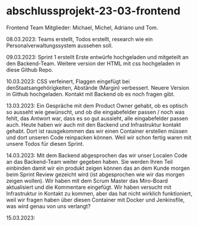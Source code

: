 # abschlussprojekt-23-03-frontend
Frontend Team Mitglieder: Michael, Michel, Adriano und Tom.

08.03.2023:
Teams erstellt, Todos erstellt, research wie ein Personalverwaltungssystem aussehen soll.

09.03.2023:
Sprint 1 erstellt
Erste entwürfe hochgeladen und mitgeteilt an den Backend-Team.
Weitere version der HTML mit css hochgeladen in diese Github Repo.

10.03.2023:
CSS verfeinert, Flaggen eingefügt bei denStaatsangehörigkeiten, Abstände (Margin) verbessert.
Neuere Version in Github hochgeladen.
Kontakt mit Backend ob es noch fragen gibt.

13.03.2023:
Ein Gespräche mit dem Product Owner gehabt, ob es optisch so ausseht wie gewünscht, und ob die eingabefelder passen / noch was fehlt, das Antwort war, dass es so gut aussieht, alle eingabefelder passen auch.
Heute haben wir auch mit den Backend und Infrastruktur kontakt gehabt. 
Dort ist rausgekommen das wir einen Container erstellen müssen und dort unseren Code reinpacken können. 
Weil wir schon fertig waren mit unsere Todos für diesen Sprint.

14.03.2023:
Mit dem Backend abgesprochen das wir unser Localen Code an das Backend-Team weiter gegeben haben.
Sie werden Ihren Teil einbinden damit wir ein produkt zeigen können das an dem Kunde morgen beim Sprint Review gezeicht wird (ist abgesprochen wie wir das morgen zeigen wollen). 
Wir haben mit dem Scrum Master das Miro-Board aktualisiert und die Kommentare eingefügt. 
Wir haben versucht mit Infrastruktur in Kontakt zu kommen, aber das hat nicht wirklich funktioniert, weil wir fragen haben über diesen Container mit Docker und Jenkinsfile, was wird genau von uns verlangt?

15.03.2023:

